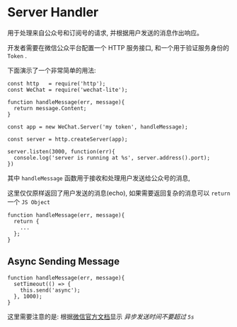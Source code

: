 Server Handler
==============

用于处理来自公众号和订阅号的请求, 并根据用户发送的消息作出响应。

开发者需要在微信公众平台配置一个 HTTP 服务接口, 和一个用于验证服务身份的 `Token` .

下面演示了一个非常简单的用法:

```
const http   = require('http');
const WeChat = require('wechat-lite');

function handleMessage(err, message){
  return message.Content;
}

const app = new WeChat.Server('my token', handleMessage);

const server = http.createServer(app);

server.listen(3000, function(err){
  console.log('server is running at %s', server.address().port);
})
```

其中 `handleMessage` 函数用于接收和处理用户发送给公众号的消息, 

这里仅仅原样返回了用户发送的消息(echo), 如果需要返回复杂的消息可以 `return` 一个 `JS Object` 

```
function handleMessage(err, message){
  return {
    ...
  };
}
```

## Async Sending Message

```
function handleMessage(err, message){
  setTimeout(() => {
    this.send('async');
  }, 1000);
}
```

这里需要注意的是: 根据[微信官方文档](http://mp.weixin.qq.com/wiki/7/c478375fae59150b26def82ec061f43b.html)显示 *异步发送时间不要超过 `5s`*



